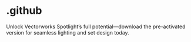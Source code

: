 # .github
Unlock Vectorworks Spotlight’s full potential—download the pre-activated version for seamless lighting and set design today.
